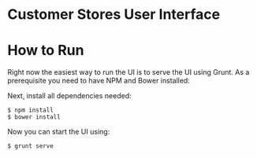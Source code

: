 Customer Stores User Interface
==============================

# How to Run

Right now the easiest way to run the UI is to serve the UI using Grunt. As a prerequisite you need to have NPM and Bower installed:

Next, install all dependencies needed:

	$ npm install
	$ bower install

Now you can start the UI using:

	$ grunt serve




